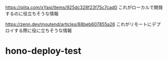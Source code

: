 https://qiita.com/xYasi/items/925dc328f23f75c7cad0
これがローカルで開発するのに役立ちそうな情報

https://zenn.dev/moutend/articles/88beb607855a26
これがリモートにデプロイする際に役に立ちそうな情報
# hono-deploy-test

